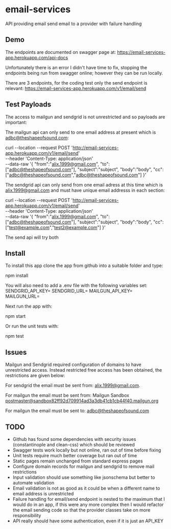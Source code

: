 # email-services
API providing email send email to a provider with failure handling

## Demo
The endpoints are documented on swagger page at:
https://email-services-app.herokuapp.com/api-docs

Unfortunately there is an error I didn't have time to fix, stopping the endpoints 
being run from swagger online; however they can be run locally.

There are 3 endpoints, for the coding test only the send endpoint is relevant:
https://email-services-app.herokuapp.com/v1/email/send

## Test Payloads

The access to mailgun and sendgrid is not unrestricted and so payloads are important:

The mailgun api can only send to one email address at present which is adbc@theshapeofsound.com:

curl --location --request POST 'http://email-services-app.herokuapp.com/v1/email/send' \
--header 'Content-Type: application/json' \
--data-raw '{
	"from":"alix.1999@gmail.com",
	"to":["adbc@theshapeofsound.com"],
	"subject":"subject",
	"body":"body",
	"cc":["adbc@theshapeofsound.com","adbc@theshapeofsound.com"]
}'

The sendgrid api can only send from one email adress at this time which is alix.1999@gmail.com and
must have unique email addresss in each section:

curl --location --request POST 'http://email-services-app.herokuapp.com/v1/email/send' \
--header 'Content-Type: application/json' \
--data-raw '{
	"from":"alix.1999@gmail.com",
	"to":["adbc@theshapeofsound.com"],
	"subject":"subject",
	"body":"body",
	"cc":["test@example.com","test2@example.com"]
}'

The send api will try both

## Install

To install this app clone the app from github into a suitable folder and type:

npm install

You will also need to add a .env file with the following variables set:
SENDGRID_API_KEY=
SENDGRID_URL=
MAILGUN_API_KEY=
MAILGUN_URL=

Next run the app with:

npm start

Or run the unit tests with:

npm test

## Issues

Mailgun and Sendgrid required configuration of domains to have unrestricted access.
Instead restricted free access has been obtained, the restrictions are given below:

For sendgrid the email must be sent from:
    alix.1999@gmail.com. 

For mailgun the email must be sent from: 
    Mailgun Sandbox <postmaster@sandbox82ff92d709914ad3a3db41cb1cb44f40.mailgun.org>

For mailgun the email must be sent to: 
    adbc@theshapeofsound.com

## TODO
 
   * Github has found some dependencies with security issues (constantinople and clean-css) which should be reviewed
   * Swagger tests work locally but not online, ran out of time before fixing
   * Unit tests require much better coverage but ran out of time
   * Static pages remain unchanged from standard express pages
   * Configure domain records for mailgun and sendgrid to remove mail restrictions
   * Input validation should use something like jsonschema but better to automate validation
   * Email validation is not as good as it could be when a different name to email address is unrestricted
   * Failure handling for email/send endpoint is nested to the maximum that I would do in an app, if this
   were any more complex then I would refactor the email sending code so that the provider classes take 
   on more responsibility
   * API really should have some authentication, even if it is just an API_KEY






